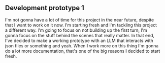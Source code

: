 


## Development prototype 1

I'm not gonna have a lot of time for this project in the near future, despite that I want to work on it now. I'm starting fresh and I'm tackling this project a different way. I'm going to focus on not building up the first turn, I'm gonna focus on the stuff behind the scenes that really matter. In that end, I've decided to make a working prototype with an LLM that interacts with json files or something and yeah. When I work more on this thing I'm gonna do a lot more documentation, that's one of the big reasons I decided to start fresh. 